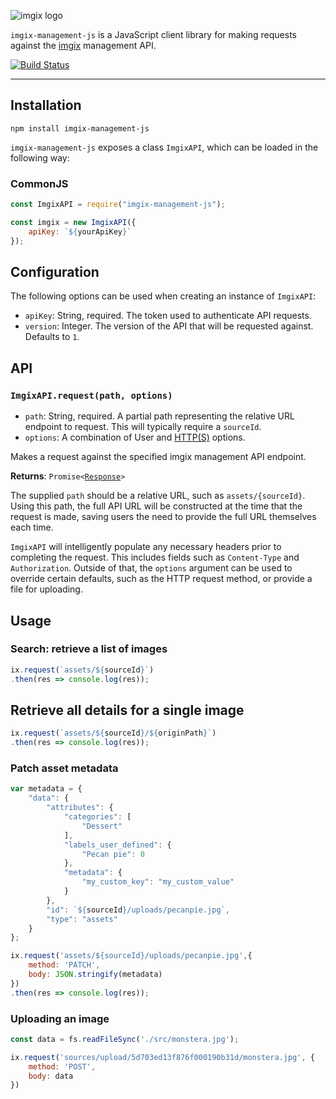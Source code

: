 <!-- ix-docs-ignore -->

![imgix logo](https://assets.imgix.net/sdk-imgix-logo.svg)

`imgix-management-js` is a JavaScript client library for making requests against the [imgix](https://www.imgix.com/) management API.

[![Build Status](https://travis-ci.org/imgix/imgix-management-js.svg?branch=master)](https://travis-ci.org/imgix/imgix-management-js)

---

<!-- /ix-docs-ignore -->

## Installation

`npm install imgix-management-js`

`imgix-management-js` exposes a class `ImgixAPI`, which can be loaded in the following way:

### CommonJS

```js
const ImgixAPI = require("imgix-management-js");

const imgix = new ImgixAPI({
    apiKey: `${yourApiKey}`
});
```

## Configuration

The following options can be used when creating an instance of `ImgixAPI`:

- `apiKey`: String, required. The token used to authenticate API requests.
- `version`: Integer. The version of the API that will be requested against. Defaults to `1`.

## API

### `ImgixAPI.request(path, options)`

- `path`: String, required. A partial path representing the relative URL endpoint to request. This will typically require a `sourceId`.
- `options`: A combination of User and [HTTP(S)](#Options) options.

Makes a request against the specified imgix management API endpoint.

**Returns**: <code>Promise<[Response](#class-response)></code>

The supplied `path` should be a relative URL, such as `assets/{sourceId}`. Using this path, the full API URL will be constructed at the time that the request is made, saving users the need to provide the full URL themselves each time.

`ImgixAPI` will intelligently populate any necessary headers prior to completing the request. This includes fields such as `Content-Type` and `Authorization`. Outside of that, the `options` argument can be used to override certain defaults, such as the HTTP request method, or provide a file for uploading.

## Usage

### Search: retrieve a list of images

```js
ix.request(`assets/${sourceId}`)
.then(res => console.log(res));
```

## Retrieve all details for a single image

```js
ix.request(`assets/${sourceId}/${originPath}`)
.then(res => console.log(res));
```

### Patch asset metadata

```js
var metadata = {
    "data": {
        "attributes": {
            "categories": [
                "Dessert"
            ],
            "labels_user_defined": {
                "Pecan pie": 0
            },
            "metadata": {
                "my_custom_key": "my_custom_value"
            }
        },
        "id": `${sourceId}/uploads/pecanpie.jpg`,
        "type": "assets"
    }
};

ix.request('assets/${sourceId}/uploads/pecanpie.jpg',{
    method: 'PATCH',
    body: JSON.stringify(metadata)
})
.then(res => console.log(res));
```

### Uploading an image

```js
const data = fs.readFileSync('./src/monstera.jpg');

ix.request('sources/upload/5d703ed13f876f000190b31d/monstera.jpg', {
    method: 'POST',
    body: data
})

```

